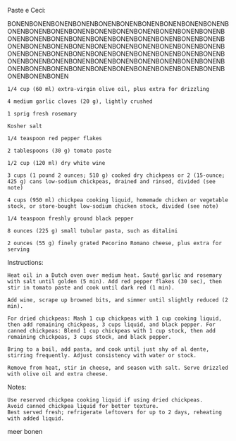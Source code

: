 Paste e Ceci:


BONENBONENBONENBONENBONENBONENBONENBONENBONENBONENBONENBONENBONENBONENBONENBONENBONENBONENBONENBONENBONENBONENBONENBONENBONENBONENBONENBONENBONENBONENBONENBONENBONENBONENBONENBONENBONENBONENBONENBONENBONENBONENBONENBONENBONENBONENBONENBONENBONENBONENBONENBONENBONENBONENBONENBONENBONENBONENBONENBONENBONENBONENBONENBONENBONENBONENBONENBONENBONENBONENBONENBONENBONEN

    1/4 cup (60 ml) extra-virgin olive oil, plus extra for drizzling

    4 medium garlic cloves (20 g), lightly crushed

    1 sprig fresh rosemary

    Kosher salt

    1/4 teaspoon red pepper flakes

    2 tablespoons (30 g) tomato paste

    1/2 cup (120 ml) dry white wine

    3 cups (1 pound 2 ounces; 510 g) cooked dry chickpeas or 2 (15-ounce; 425 g) cans low-sodium chickpeas, drained and rinsed, divided (see note)

    4 cups (950 ml) chickpea cooking liquid, homemade chicken or vegetable stock, or store-bought low-sodium chicken stock, divided (see note)

    1/4 teaspoon freshly ground black pepper

    8 ounces (225 g) small tubular pasta, such as ditalini

    2 ounces (55 g) finely grated Pecorino Romano cheese, plus extra for serving



Instructions:

    Heat oil in a Dutch oven over medium heat. Sauté garlic and rosemary with salt until golden (5 min). Add red pepper flakes (30 sec), then stir in tomato paste and cook until dark red (1 min).

    Add wine, scrape up browned bits, and simmer until slightly reduced (2 min).

    For dried chickpeas: Mash 1 cup chickpeas with 1 cup cooking liquid, then add remaining chickpeas, 3 cups liquid, and black pepper. For canned chickpeas: Blend 1 cup chickpeas with 1 cup stock, then add remaining chickpeas, 3 cups stock, and black pepper.

    Bring to a boil, add pasta, and cook until just shy of al dente, stirring frequently. Adjust consistency with water or stock.

    Remove from heat, stir in cheese, and season with salt. Serve drizzled with olive oil and extra cheese.

Notes:

    Use reserved chickpea cooking liquid if using dried chickpeas.
    Avoid canned chickpea liquid for better texture.
    Best served fresh; refrigerate leftovers for up to 2 days, reheating with added liquid.

meer bonen


